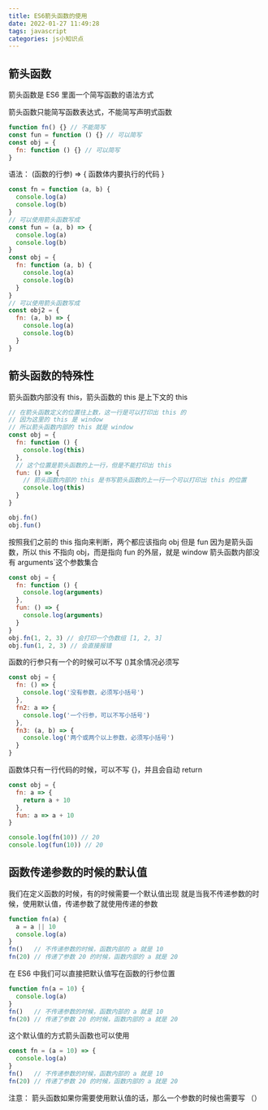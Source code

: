 ```yaml
---
title: ES6箭头函数的使用
date: 2022-01-27 11:49:28
tags: javascript
categories: js小知识点
---
```


## 箭头函数
箭头函数是 ES6 里面一个简写函数的语法方式

箭头函数只能简写函数表达式，不能简写声明式函数

```javascript
function fn() {} // 不能简写
const fun = function () {} // 可以简写
const obj = {
  fn: function () {} // 可以简写
}
```
语法： (函数的行参) => { 函数体内要执行的代码 }

```javascript
const fn = function (a, b) {
  console.log(a)
  console.log(b)
}
// 可以使用箭头函数写成
const fun = (a, b) => {
  console.log(a)
  console.log(b)
}
const obj = {
  fn: function (a, b) {
    console.log(a)
    console.log(b)
  }
}
// 可以使用箭头函数写成
const obj2 = {
  fn: (a, b) => {
    console.log(a)
    console.log(b)
  }
}
```
## 箭头函数的特殊性
箭头函数内部没有 this，箭头函数的 this 是上下文的 this

```javascript
// 在箭头函数定义的位置往上数，这一行是可以打印出 this 的
// 因为这里的 this 是 window
// 所以箭头函数内部的 this 就是 window
const obj = {
  fn: function () {
    console.log(this)
  },
  // 这个位置是箭头函数的上一行，但是不能打印出 this
  fun: () => {
    // 箭头函数内部的 this 是书写箭头函数的上一行一个可以打印出 this 的位置
    console.log(this)
  }
}

obj.fn()
obj.fun()
```
按照我们之前的 this 指向来判断，两个都应该指向 obj
但是 fun 因为是箭头函数，所以 this 不指向 obj，而是指向 fun 的外层，就是 window
箭头函数内部没有 arguments`这个参数集合

```javascript
const obj = {
  fn: function () {
    console.log(arguments)
  },
  fun: () => {
    console.log(arguments)
  }
}
obj.fn(1, 2, 3) // 会打印一个伪数组 [1, 2, 3]
obj.fun(1, 2, 3) // 会直接报错
```
函数的行参只有一个的时候可以不写 ()其余情况必须写

```javascript
const obj = {
  fn: () => {
    console.log('没有参数，必须写小括号')
  },
  fn2: a => {
    console.log('一个行参，可以不写小括号')
  },
  fn3: (a, b) => {
    console.log('两个或两个以上参数，必须写小括号')
  }
}
```
函数体只有一行代码的时候，可以不写 {}，并且会自动 return

```javascript
const obj = {
  fn: a => {
    return a + 10
  },
  fun: a => a + 10
}

console.log(fn(10)) // 20
console.log(fun(10)) // 20
```
## 函数传递参数的时候的默认值
我们在定义函数的时候，有的时候需要一个默认值出现
就是当我不传递参数的时候，使用默认值，传递参数了就使用传递的参数

```javascript
function fn(a) {
  a = a || 10
  console.log(a)
}
fn()   // 不传递参数的时候，函数内部的 a 就是 10
fn(20) // 传递了参数 20 的时候，函数内部的 a 就是 20
```
在 ES6 中我们可以直接把默认值写在函数的行参位置

```javascript
function fn(a = 10) {
  console.log(a)
}
fn()   // 不传递参数的时候，函数内部的 a 就是 10
fn(20) // 传递了参数 20 的时候，函数内部的 a 就是 20
```
这个默认值的方式箭头函数也可以使用

```javascript
const fn = (a = 10) => {
  console.log(a)
}
fn()   // 不传递参数的时候，函数内部的 a 就是 10
fn(20) // 传递了参数 20 的时候，函数内部的 a 就是 20
```
注意： 箭头函数如果你需要使用默认值的话，那么一个参数的时候也需要写 （）
